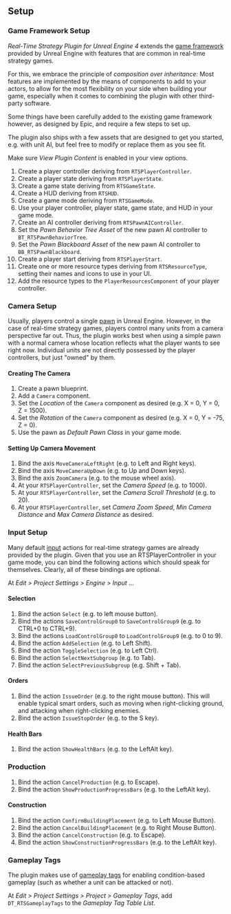 ## Setup

### Game Framework Setup

_Real-Time Strategy Plugin for Unreal Engine 4_ extends the [game framework](https://docs.unrealengine.com/en-US/Gameplay/Framework/index.html) provided by Unreal Engine with features that are common in real-time strategy games.

For this, we embrace the principle of _composition over inheritance_: Most features are implemented by the means of components to add to your actors, to allow for the most flexibility on your side when building your game, especially when it comes to combining the plugin with other third-party software.

Some things have been carefully added to the existing game framework however, as designed by Epic, and require a few steps to set up.

The plugin also ships with a few assets that are designed to get you started, e.g. with unit AI, but feel free to modify or replace them as you see fit.

Make sure _View Plugin Content_ is enabled in your view options.

1. Create a player controller deriving from `RTSPlayerController`.
1. Create a player state deriving from `RTSPlayerState`.
1. Create a game state deriving from `RTSGameState`.
1. Create a HUD deriving from `RTSHUD`.
1. Create a game mode deriving from `RTSGameMode`.
1. Use your player controller, player state, game state, and HUD in your game mode.
1. Create an AI controller deriving from `RTSPawnAIController`.
1. Set the _Pawn Behavior Tree Asset_ of the new pawn AI controller to `BT_RTSPawnBehaviorTree`.
1. Set the _Pawn Blackboard Asset_ of the new pawn AI controller to `BB_RTSPawnBlackboard`.
1. Create a player start deriving from `RTSPlayerStart`.
1. Create one or more resource types deriving from `RTSResourceType`, setting their names and icons to use in your UI.
1. Add the resource types to the `PlayerResourcesComponent` of your player controller.


### Camera Setup

Usually, players control a single [pawn](https://docs.unrealengine.com/en-US/Gameplay/Framework/Pawn/index.html) in Unreal Engine. However, in the case of real-time strategy games, players control many units from a camera perspective far out. Thus, the plugin works best when using a simple pawn with a normal camera whose location reflects what the player wants to see right now. Individual units are not directly possessed by the player controllers, but just "owned" by them.

#### Creating The Camera

1. Create a pawn blueprint.
1. Add a `Camera` component.
1. Set the _Location_ of the `Camera` component as desired (e.g. X = 0, Y = 0, Z = 1500).
1. Set the _Rotation_ of the `Camera` component as desired (e.g. X = 0, Y = -75, Z = 0).
1. Use the pawn as _Default Pawn Class_ in your game mode.

#### Setting Up Camera Movement

1. Bind the axis `MoveCameraLeftRight` (e.g. to Left and Right keys).
1. Bind the axis `MoveCameraUpDown` (e.g. to Up and Down keys).
1. Bind the axis `ZoomCamera` (e.g. to the mouse wheel axis).
1. At your `RTSPlayerController`, set the _Camera Speed_ (e.g. to 1000).
1. At your `RTSPlayerController`, set the _Camera Scroll Threshold_ (e.g. to 20).
1. At your `RTSPlayerController`, set _Camera Zoom Speed_, _Min Camera Distance_ and _Max Camera Distance_ as desired.


### Input Setup

Many default [input](https://docs.unrealengine.com/en-US/Gameplay/Input/index.html) actions for real-time strategy games are already provided by the plugin. Given that you use an RTSPlayerController in your game mode, you can bind the following actions which should speak for themselves. Clearly, all of these bindings are optional.

At _Edit > Project Settings > Engine > Input_ ...

#### Selection

1. Bind the action `Select` (e.g. to left mouse button).
1. Bind the actions `SaveControlGroup0` to `SaveControlGroup9` (e.g. to CTRL+0 to CTRL+9).
1. Bind the actions `LoadControlGroup0` to `LoadControlGroup9` (e.g. to 0 to 9).
1. Bind the action `AddSelection` (e.g. to Left Shift).
1. Bind the action `ToggleSelection` (e.g. to Left Ctrl).
1. Bind the action `SelectNextSubgroup` (e.g. to Tab).
1. Bind the action `SelectPreviousSubgroup` (e.g. Shift + Tab).

#### Orders

1. Bind the action `IssueOrder` (e.g. to the right mouse button). This will enable typical smart orders, such as moving when right-clicking ground, and attacking when right-clicking enemies.
1. Bind the action `IssueStopOrder` (e.g. to the S key).

#### Health Bars

1. Bind the action `ShowHealthBars` (e.g. to the LeftAlt key).

### Production

1. Bind the action `CancelProduction` (e.g. to Escape).
1. Bind the action `ShowProductionProgressBars` (e.g. to the LeftAlt key).

#### Construction

1. Bind the action `ConfirmBuildingPlacement` (e.g. to Left Mouse Button).
1. Bind the action `CancelBuildingPlacement` (e.g. to Right Mouse Button).
1. Bind the action `CancelConstruction` (e.g. to Escape).
1. Bind the action `ShowConstructionProgressBars` (e.g. to the LeftAlt key).


### Gameplay Tags

The plugin makes use of [gameplay tags](https://docs.unrealengine.com/en-US/Gameplay/Tags/index.html) for enabling condition-based gameplay (such as whether a unit can be attacked or not). 

At _Edit > Project Settings > Project > Gameplay Tags_, add `DT_RTSGameplayTags` to the _Gameplay Tag Table List_.

